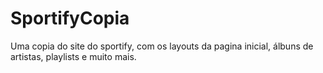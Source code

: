# SportifyCopia
Uma copia do site do sportify, com os layouts da pagina inicial, álbuns de artistas, playlists e muito mais.

